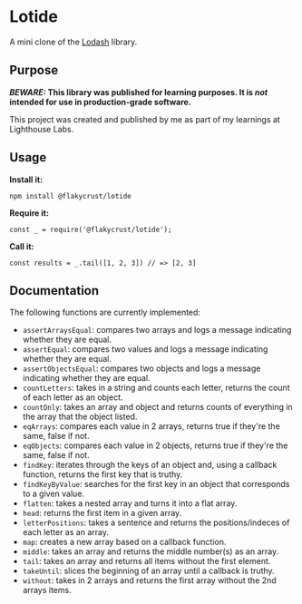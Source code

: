 # Lotide

A mini clone of the [Lodash](https://lodash.com) library.

## Purpose

**_BEWARE:_ This library was published for learning purposes. It is _not_ intended for use in production-grade software.**

This project was created and published by me as part of my learnings at Lighthouse Labs.

## Usage

**Install it:**

`npm install @flakycrust/lotide`

**Require it:**

`const _ = require('@flakycrust/lotide');`

**Call it:**

`const results = _.tail([1, 2, 3]) // => [2, 3]`

## Documentation

The following functions are currently implemented:

- `assertArraysEqual`: compares two arrays and logs a message indicating whether they are equal.
- `assertEqual`:  compares two values and logs a message indicating whether they are equal.
- `assertObjectsEqual`: compares two objects and logs a message indicating whether they are equal.
- `countLetters`: takes in a string and counts each letter, returns the count of each letter as an object.
- `countOnly`: takes an array and object and returns counts of everything in the array that the object listed.
- `eqArrays`: compares each value in 2 arrays, returns true if they're the same, false if not.
- `eqObjects`: compares each value in 2 objects, returns true if they're the same, false if not.
- `findKey`: iterates through the keys of an object and, using a callback function, returns the first key that is truthy.
- `findKeyByValue`: searches for the first key in an object that corresponds to a given value.
- `flatten`: takes a nested array and turns it into a flat array.
- `head`: returns the first item in a given array.
- `letterPositions`: takes a sentence and returns the positions/indeces of each letter as an array.
- `map`: creates a new array based on a callback function.
- `middle`: takes an array and returns the middle number(s) as an array.
- `tail`: takes an array and returns all items without the first element.
- `takeUntil`: slices the beginning of an array until a callback is truthy.
- `without`: takes in 2 arrays and returns the first array without the 2nd arrays items.